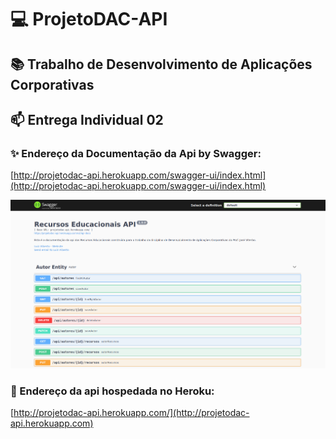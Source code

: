 # :computer: ProjetoDAC-API
##  :books: Trabalho de Desenvolvimento de Aplicações Corporativas

## :mailbox: Entrega Individual 02

### :sparkles: Endereço da Documentação da Api by Swagger:

[http://projetodac-api.herokuapp.com/swagger-ui/index.html](http://projetodac-api.herokuapp.com/swagger-ui/index.html)

![Documentação da Api by Swagger](https://github.com/luizlaljr/projetodac-api/blob/master/print_doc.png)

### :paperclip: Endereço da api hospedada no Heroku:

[http://projetodac-api.herokuapp.com/](http://projetodac-api.herokuapp.com)
